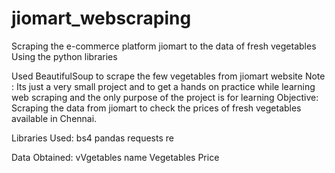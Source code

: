 # jiomart_webscraping
Scraping the e-commerce platform jiomart to the data of fresh vegetables
Using the python libraries 

Used BeautifulSoup to scrape the few vegetables from jiomart website
Note : Its just a very small project and to get a hands on practice while learning web scraping and the only purpose of the project is for learning
Objective:
Scraping the data from jiomart to check the prices of fresh vegetables available in Chennai.

Libraries Used:
bs4
pandas
requests
re

Data Obtained:
vVgetables name
Vegetables Price

